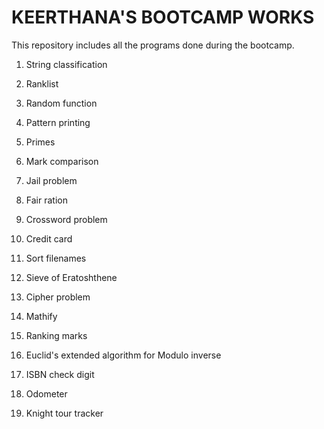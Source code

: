 # KEERTHANA'S BOOTCAMP WORKS

This repository includes all the programs done during the bootcamp.

1. String classification

2. Ranklist

3. Random function

4. Pattern printing

5. Primes

6. Mark comparison

7. Jail problem

8. Fair ration

9. Crossword problem

10. Credit card

11. Sort filenames

12. Sieve of Eratoshthene

13. Cipher problem

14. Mathify

15. Ranking marks

14. Euclid's extended algorithm for Modulo inverse

15. ISBN check digit

16. Odometer

17. Knight tour tracker
